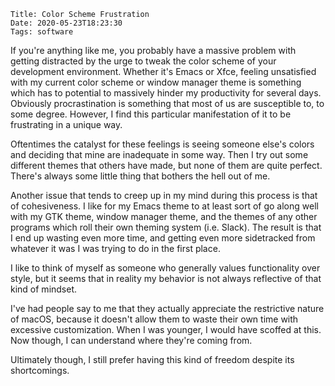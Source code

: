     Title: Color Scheme Frustration
    Date: 2020-05-23T18:23:30
    Tags: software

If you're anything like me, you probably have a massive problem with getting distracted by the urge to tweak the color scheme of your development environment. Whether it's Emacs or Xfce, feeling unsatisfied with my current color scheme or window manager theme is something which has to potential to massively hinder my productivity for several days. Obviously procrastination is something that most of us are susceptible to, to some degree. However, I find this particular manifestation of it to be frustrating in a unique way.

<!-- more -->

Oftentimes the catalyst for these feelings is seeing someone else's colors and deciding that mine are inadequate in some way. Then I try out some different themes that others have made, but none of them are quite perfect. There's always some little thing that bothers the hell out of me.

Another issue that tends to creep up in my mind during this process is that of cohesiveness. I like for my Emacs theme to at least sort of go along well with my GTK theme, window manager theme, and the themes of any other programs which roll their own theming system (i.e. Slack). The result is that I end up wasting even more time, and getting even more sidetracked from whatever it was I was trying to do in the first place.

I like to think of myself as someone who generally values functionality over style, but it seems that in reality my behavior is not always reflective of that kind of mindset.

I've had people say to me that they actually appreciate the restrictive nature of macOS, because it doesn't allow them to waste their own time with excessive customization. When I was younger, I would have scoffed at this. Now though, I can understand where they're coming from.

Ultimately though, I still prefer having this kind of freedom despite its shortcomings.



